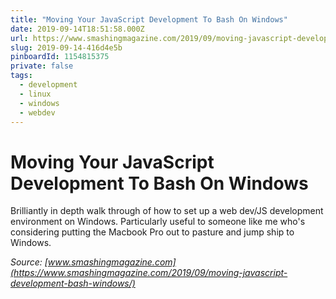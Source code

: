 ```yaml
---
title: "Moving Your JavaScript Development To Bash On Windows"
date: 2019-09-14T18:51:58.000Z
url: https://www.smashingmagazine.com/2019/09/moving-javascript-development-bash-windows/
slug: 2019-09-14-416d4e5b
pinboardId: 1154815375
private: false
tags:
  - development
  - linux
  - windows
  - webdev
---
```


# Moving Your JavaScript Development To Bash On Windows

Brilliantly in depth walk through of how to set up a web dev/JS development environment on Windows. Particularly useful to someone like me who's considering putting the Macbook Pro out to pasture and jump ship to Windows.

_Source: [www.smashingmagazine.com](https://www.smashingmagazine.com/2019/09/moving-javascript-development-bash-windows/)_
